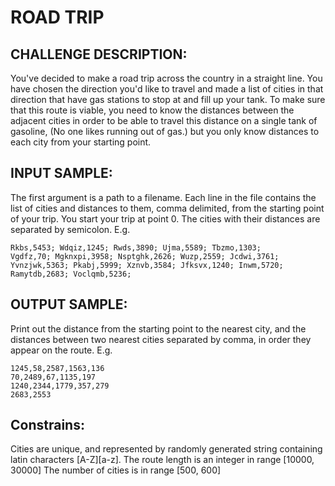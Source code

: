 ROAD TRIP
=========

CHALLENGE DESCRIPTION:
----------------------

You've decided to make a road trip across the country in a straight line. You have chosen the direction you'd like to travel and made a list of cities in that direction that have gas stations to stop at and fill up your tank. To make sure that this route is viable, you need to know the distances between the adjacent cities in order to be able to travel this distance on a single tank of gasoline, (No one likes running out of gas.) but you only know distances to each city from your starting point.

INPUT SAMPLE:
-------------

The first argument is a path to a filename. Each line in the file contains the list of cities and distances to them, comma delimited, from the starting point of your trip. You start your trip at point 0. The cities with their distances are separated by semicolon. E.g.

	Rkbs,5453; Wdqiz,1245; Rwds,3890; Ujma,5589; Tbzmo,1303;
	Vgdfz,70; Mgknxpi,3958; Nsptghk,2626; Wuzp,2559; Jcdwi,3761;
	Yvnzjwk,5363; Pkabj,5999; Xznvb,3584; Jfksvx,1240; Inwm,5720;
	Ramytdb,2683; Voclqmb,5236;

OUTPUT SAMPLE:
--------------

Print out the distance from the starting point to the nearest city, and the distances between two nearest cities separated by comma, in order they appear on the route. E.g.

	1245,58,2587,1563,136
	70,2489,67,1135,197
	1240,2344,1779,357,279
	2683,2553

Constrains:
-----------

 
Cities are unique, and represented by randomly generated string containing latin characters [A-Z][a-z]. 
The route length is an integer in range [10000, 30000] 
The number of cities is in range [500, 600]